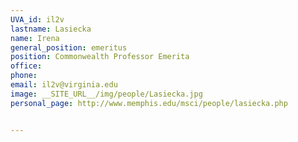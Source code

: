 ```yaml
---
UVA_id: il2v
lastname: Lasiecka
name: Irena
general_position: emeritus
position: Commonwealth Professor Emerita
office:
phone:
email: il2v@virginia.edu
image: __SITE_URL__/img/people/Lasiecka.jpg
personal_page: http://www.memphis.edu/msci/people/lasiecka.php


---
```

